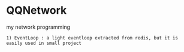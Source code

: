 QQNetwork
=========

my network programming

	1) EventLoop : a light eventloop extracted from redis, but it is easily used in small project
